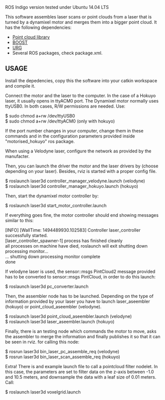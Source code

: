 ROS Indigo version tested under Ubuntu 14.04 LTS

This software assembles laser scans or point clouds from a laser that is turned by a dynamixel motor and merges them into a bigger point cloud. It has the following dependencies:
- [Point cloud library](http://pointclouds.org/)
- [BOOST](http://www.boost.org/)
- [URG](http://www.hokuyo-aut.jp/) 
- Several ROS packages, check package.xml.

## USAGE

Install the depedencies, copy this the software into your catkin workspace and compile it. 

Connect the motor and the laser to the computer. In the case of a Hokuyo laser, it usually opens in ttyACM0 port. The Dynamixel motor normally uses ttyUSB0. In both cases, R/W permissions are needed. Use:

$ sudo chmod a+rw /dev/ttyUSB0  
$ sudo chmod a+rw /dev/ttyACM0      (only with hokuyo)

If the port number changes in your computer, change them in these commands and in the configuration parameters provided inside "motorised_hokuyo" ros package. 

When using a Velodyne laser, configure the network as provided by the manufacter. 

Then, you can launch the driver the motor and the laser drivers by (choose depending on your laser). Besides, rviz is started with a proper config file.

$ roslaunch laser3d controller\_manager\_velodyne.launch      (velodyne)  
$ roslaunch laser3d controller\_manager\_hokuyo.launch        (hokuyo)

Then, start the dynamixel motor controller by:

$ roslaunch laser3d start\_motor\_controller.launch 

If everything goes fine, the motor controller should end showing messages similar to this:

[INFO] [WallTime: 1494489930.102583] Controller laser_controller successfully started.  
[laser_controller_spawner-1] process has finished cleanly  
all processes on machine have died, roslaunch will exit shutting down processing monitor...  
... shutting down processing monitor complete  
done

If velodyne laser is used, the sensor::msgs PintCloud2 message provided has to be converted to sensor::msgs PintCloud, in order to do this launch:

$ roslaunch laser3d pc_converter.launch

Then, the assembler node has to be launched. Depending on the type of information provided by your laser you have to launch laser\_aseembler (hokuyo) or point\_cloud\_aseembler (velodyne).
 
$ roslaunch laser3d point\_cloud\_aseembler.launch       (velodyne)  
$ roslaunch laser3d laser\_aseembler.launch              (hokuyo)

Finally, there is an testing node which commands the motor to move, asks the assembler to merge the information and finally publishes it so that it can be seen in rviz. for calling this node:

$ rosrun laser3d bin\_laser\_pc\_assemble\_req        (velodyne)  
$ rosrun laser3d bin\_laser\_scan\_assemble\_req      (hokuyo)

Extra! There is and example launch file to call a pointcloud filter nodelet. In this case, the parameters are set to filter data on the z-axis between -1.0 and 10.5 meters, and downsample the data with a leaf size of 0.01 meters. Call:

$ roslaunch laser3d voxelgrid.launch

